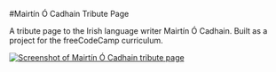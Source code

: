 #Mairtín Ó Cadhain Tribute Page

A tribute page to the Irish language writer Mairtín Ó Cadhain. Built as a project for the freeCodeCamp curriculum.

[![Screenshot of Mairtín Ó Cadhain tribute page](https://res.cloudinary.com/gerhynes/image/upload/v1518818822/Screenshot-2018-2-16_Mairt%C3%ADn_%C3%93_Cadhain_zjmkfc.png)](https://gk-hynes.github.io/mairtin-o-cadhain-tribute-page/)
